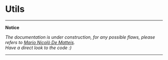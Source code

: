 # Utils

 ---
 **Notice**

_The documentation is under construction, for any possible flaws, please refers to [Mario Nicolò De Matteis](mailto:marionicdematteis@gmail.com)._
<br>
_Have a direct look to the code :)_

 ---
